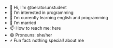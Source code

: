 - 👋 Hi, I’m @beratosunstudent
- 👀 I’m interested in programming
- 🌱 I’m currently learning english and programming
- 💞️ I’m married
- 📫 How to reach me: here
- 😄 Pronouns: she/her
- ⚡ Fun fact: nothing special! about me